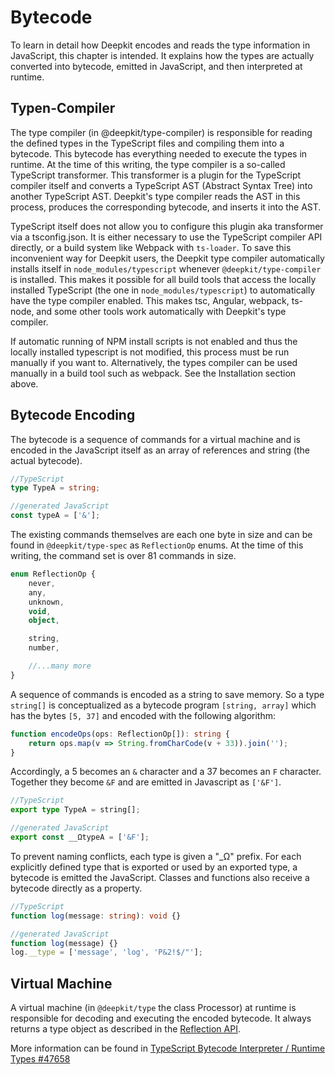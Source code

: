 <a name="runtime-types-bytecode"></a>
# Bytecode

To learn in detail how Deepkit encodes and reads the type information in JavaScript, this chapter is intended. It explains how the types are actually converted into bytecode, emitted in JavaScript, and then interpreted at runtime.

## Typen-Compiler

The type compiler (in @deepkit/type-compiler) is responsible for reading the defined types in the TypeScript files and compiling them into a bytecode. This bytecode has everything needed to execute the types in runtime.
At the time of this writing, the type compiler is a so-called TypeScript transformer. This transformer is a plugin for the TypeScript compiler itself and converts a TypeScript AST (Abstract Syntax Tree) into another TypeScript AST. Deepkit's type compiler reads the AST in this process, produces the corresponding bytecode, and inserts it into the AST.

TypeScript itself does not allow you to configure this plugin aka transformer via a tsconfig.json. It is either necessary to use the TypeScript compiler API directly, or a build system like Webpack with `ts-loader`. To save this inconvenient way for Deepkit users, the Deepkit type compiler automatically installs itself in `node_modules/typescript` whenever `@deepkit/type-compiler` is installed. This makes it possible for all build tools that access the locally installed TypeScript (the one in `node_modules/typescript`) to automatically have the type compiler enabled. This makes tsc, Angular, webpack, ts-node, and some other tools work automatically with Deepkit's type compiler.

If automatic running of NPM install scripts is not enabled and thus the locally installed typescript is not modified, this process must be run manually if you want to. Alternatively, the types compiler can be used manually in a build tool such as webpack. See the Installation section above.

## Bytecode Encoding

The bytecode is a sequence of commands for a virtual machine and is encoded in the JavaScript itself as an array of references and string (the actual bytecode).

```typescript
//TypeScript
type TypeA = string;

//generated JavaScript
const typeA = ['&'];
```

The existing commands themselves are each one byte in size and can be found in `@deepkit/type-spec` as `ReflectionOp` enums. At the time of this writing, the command set is over 81 commands in size.

```typescript
enum ReflectionOp {
    never,
    any,
    unknown,
    void,
    object,

    string,
    number,

    //...many more
}
```

A sequence of commands is encoded as a string to save memory. So a type `string[]` is conceptualized as a bytecode program `[string, array]` which has the bytes `[5, 37]` and encoded with the following algorithm:

```typescript
function encodeOps(ops: ReflectionOp[]): string {
    return ops.map(v => String.fromCharCode(v + 33)).join('');
}
```

Accordingly, a 5 becomes an `&` character and a 37 becomes an `F` character. Together they become `&F` and are emitted in Javascript as `['&F']`.

```typescript
//TypeScript
export type TypeA = string[];

//generated JavaScript
export const __ΩtypeA = ['&F'];
```

To prevent naming conflicts, each type is given a "_Ω" prefix. For each explicitly defined type that is exported or used by an exported type, a bytecode is emitted the JavaScript. Classes and functions also receive a bytecode directly as a property.

```typescript
//TypeScript
function log(message: string): void {}

//generated JavaScript
function log(message) {}
log.__type = ['message', 'log', 'P&2!$/"'];
```

## Virtual Machine

A virtual machine (in `@deepkit/type` the class Processor) at runtime is responsible for decoding and executing the encoded bytecode. It always returns a type object as described in the [Reflection API](./reflection.md).

More information can be found in [TypeScript Bytecode Interpreter / Runtime Types #47658](https://github.com/microsoft/TypeScript/issues/47658)
